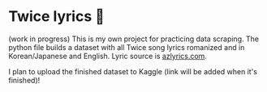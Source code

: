 # Twice lyrics 🍭
(work in progress)
This is my own project for practicing data scraping. The python file builds a dataset with all Twice song lyrics romanized and in Korean/Japanese and English. Lyric source is [azlyrics.com](https://www.azlyrics.com/t/twice.html).

I plan to upload the finished dataset to Kaggle (link will be added when it's finished)!
